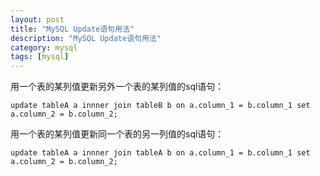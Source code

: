 ```yaml
---
layout: post
title: "MySQL Update语句用法"
description: "MySQL Update语句用法"
category: mysql
tags: [mysql]
---
```


用一个表的某列值更新另外一个表的某列值的sql语句：

	update tableA a innner join tableB b on a.column_1 = b.column_1 set a.column_2 = b.column_2;

用一个表的某列值更新同一个表的另一列值的sql语句：

	update tableA a innner join tableA b on a.column_1 = b.column_1 set a.column_2 = b.column_2;